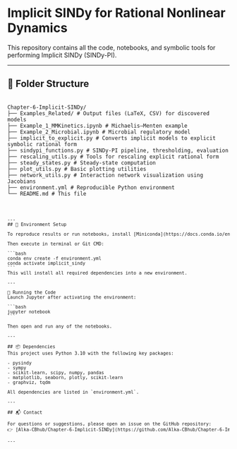 # Implicit SINDy for Rational Nonlinear Dynamics

This repository contains all the code, notebooks, and symbolic tools for performing Implicit SINDy (SINDy-PI).

---
## 📂 Folder Structure
<pre> <code> 
Chapter-6-Implicit-SINDy/
├── Examples_Related/ # Output files (LaTeX, CSV) for discovered models
├── Example_1_MMKinetics.ipynb # Michaelis–Menten example 
├── Example_2_Microbial.ipynb # Microbial regulatory model 
├── implicit_to_explicit.py # Converts implicit models to explicit symbolic rational form
├── sindypi_functions.py # SINDy-PI pipeline, thresholding, evaluation
├── rescaling_utils.py # Tools for rescaling explicit rational form
├── steady_states.py # Steady-state computation
├── plot_utils.py # Basic plotting utilities
├── network_utils.py # Interaction network visualization using Jacobians
├── environment.yml # Reproducible Python environment
└── README.md # This file
 <code> <pre>


---
## 🧪 Environment Setup

To reproduce results or run notebooks, install [Miniconda](https://docs.conda.io/en/latest/miniconda.html) or [Anaconda](https://www.anaconda.com/).

Then execute in terminal or Git CMD:

```bash
conda env create -f environment.yml
conda activate implicit_sindy
```
This will install all required dependencies into a new environment.

---

🚀 Running the Code
Launch Jupyter after activating the environment:

```bash
jupyter notebook
```

Then open and run any of the notebooks.

---

## 📦 Dependencies
This project uses Python 3.10 with the following key packages:

- pysindy
- sympy
- scikit-learn, scipy, numpy, pandas
- matplotlib, seaborn, plotly, scikit-learn
- graphviz, tqdm

All dependencies are listed in `environment.yml`.

---

## 📬 Contact

For questions or suggestions, please open an issue on the GitHub repository:  
👉 [Alka-CBhub/Chapter-6-Implicit-SINDy](https://github.com/Alka-CBhub/Chapter-6-Implicit-SINDy)

---